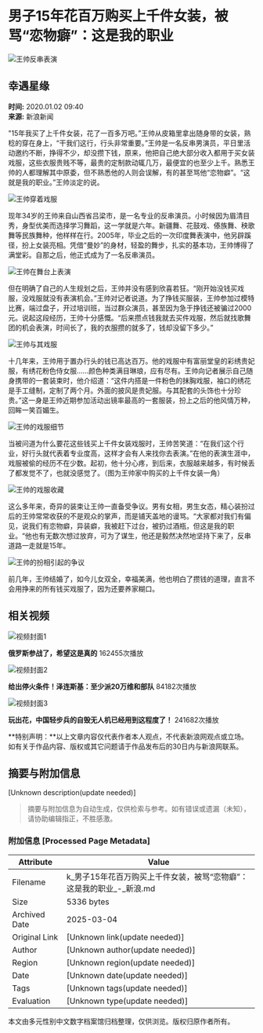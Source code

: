 # 男子15年花百万购买上千件女装，被骂“恋物癖”：这是我的职业

![王帅反串表演](https://n.sinaimg.cn/sinacn10201/222/w111h111/20191010/3265-ifrwayx3257337.jpg)

## 幸遇星缘

**时间:** 2020.01.02 09:40  
**来源:** 新浪新闻

"15年我买了上千件女装，花了一百多万吧。”王帅从皮箱里拿出随身带的女装，熟稔的穿在身上，“干我们这行，行头非常重要。”王帅是一名反串男演员，平日里活动邀约不断，挣得不少，却没攒下钱，原来，他把自己绝大部分收入都用于买女装戏服，这些衣服贵贱不等，最贵的定制款动辄几万，最便宜的也至少上千。熟悉王帅的人都理解其中原委，但不熟悉他的人则会误解，有的甚至骂他“恋物癖”。“这就是我的职业。”王帅淡定的说。

![王帅穿着戏服](http://k.sinaimg.cn/n/sinacn20200102ac/226/w641h385/20200102/cef5-imkzenq7067767.jpg/w700d1q75cms.jpg)

现年34岁的王帅来自山西省吕梁市，是一名专业的反串演员。小时候因为眉清目秀，身型优美而选择学习舞蹈，这一学就是六年。新疆舞、花鼓戏、傣族舞、秧歌舞等民族舞种，他样样在行。2005年，毕业之后的一次印度舞表演中，他另辟蹊径，扮上女装亮相。凭借“曼妙”的身材，轻盈的舞步，扎实的基本功，王帅博得了满堂彩。自那之后，他正式成为了一名反串演员。

![王帅在舞台上表演](http://k.sinaimg.cn/n/sinacn20200102ac/225/w641h384/20200102/e897-imkzenq7067770.jpg/w700d1q75cms.jpg)

但在明确了自己的人生规划之后，王帅并没有感到欣喜若狂。“刚开始没钱买戏服，没戏服就没有表演机会。”王帅对记者说道。为了挣钱买服装，王帅参加过模特比赛，端过盘子，开过培训班，当过群众演员，甚至因为急于挣钱还被骗过2000元。说起这段经历，王帅十分感慨。“后来攒点钱我就去买件戏服，然后就找歌舞团的机会表演，时间长了，我的衣服攒的就多了，钱却没留下多少。”

![王帅与其戏服](http://k.sinaimg.cn/n/sinacn20200102ac/226/w641h385/20200102/307c-imkzenq7067773.jpg/w700d1q75cms.jpg)

十几年来，王帅用于置办行头的钱已高达百万。他的戏服中有富丽堂皇的彩绣贵妃服，有绣花粉色侍女服……颜色种类满目琳琅，应有尽有。王帅向记者展示自己随身携带的一套装束时，他介绍道：“这件内搭是一件粉色的抹胸戏服，袖口的绣花是手工缝制，定制了两个月。外面的披风是贵妃服。与其配套的头饰也十分珍贵。”这一身是王帅近期参加活动出镜率最高的一套服装，扮上之后的他风情万种，回眸一笑百媚生。

![王帅的戏服细节](http://k.sinaimg.cn/n/sinacn20200102ac/225/w641h384/20200102/23ff-imkzenq7067771.jpg/w700d1q75cms.jpg)

当被问道为什么要花这些钱买上千件女装戏服时，王帅苦笑道：“在我们这个行业，好行头就代表着专业度高，这样才会有人来找你去表演。”在他的表演生涯中，戏服被偷的经历不在少数。起初，他十分心疼，到后来，衣服越来越多，有时候丢了都发觉不了，也就没感觉了。（图为王帅家中购买的上千件女装一角）

![王帅的戏服收藏](http://k.sinaimg.cn/n/sinacn20200102ac/226/w641h385/20200102/6a87-imkzenq7067775.jpg/w700d1q75cms.jpg)

这么多年来，奇异的装束让王帅一直备受争议。男有女相，男生女态，精心装扮过后的王帅常常收获的不是观众的掌声，而是铺天盖地的谩骂。“大家都对我们有偏见，说我们有恋物癖，异装癖，我被赶下过台，被扔过酒瓶，但这是我的职业。“他也有无数次想过放弃，可为了谋生，他还是毅然决然地坚持下来了，反串道路一走就是15年。

![王帅的扮相引起的争议](http://k.sinaimg.cn/n/sinacn20200102ac/225/w641h384/20200102/5d8c-imkzenq7067772.jpg/w700d1q75cms.jpg)

前几年，王帅结婚了，如今儿女双全，幸福美满，他也明白了攒钱的道理，直言不会用挣来的所有钱买戏服了，因为还要养家糊口。

## 相关视频

![视频封面1](//z0.sinaimg.cn/auto/crop?img=https://n.sinaimg.cn/sinakd20250122ac/533/w480h853/20250122/eec3-b14c3c70344c1ced2fde8a27be6c62f4.jpg&size=370_207&bgf=1&bgc=%23000000)

**俄罗斯参战了，希望这是真的** 162455次播放

![视频封面2](//z0.sinaimg.cn/auto/crop?img=https://n.sinaimg.cn/sinakd20250122s/14/w1033h581/20250122/8844-b4397e20872d19722f88cf41fab87cb8.jpg&size=370_207&bgf=1&bgc=%23000000)

**给出停火条件！泽连斯基：至少派20万维和部队** 84182次播放

![视频封面3](//z0.sinaimg.cn/auto/crop?img=https://n.sinaimg.cn/vmsri/orj480/7b64f2a5ly1hxtsgju1alj20u00gvabz.jpg&size=370_207&bgf=1&bgc=%23000000)

**玩出花，中国轻步兵的自毁无人机已经用到这程度了！** 241682次播放

**特别声明：**以上文章内容仅代表作者本人观点，不代表新浪网观点或立场。如有关于作品内容、版权或其它问题请于作品发布后的30日内与新浪网联系。
<!-- tcd_original_link https://k.sina.cn/article_6971659157_19f8b139500100rmoc.html -->


## 摘要与附加信息

<!-- tcd_abstract -->
[Unknown description(update needed)]
<!-- tcd_abstract_end -->

> 摘要与附加信息为自动生成，仅供检索与参考。如有错误或遗漏（未知），请协助编辑指正，不胜感激。

### 附加信息 [Processed Page Metadata]

| Attribute       | Value                                  |
|-----------------|----------------------------------------|
| Filename        | k_男子15年花百万购买上千件女装，被骂“恋物癖”：这是我的职业_-_新浪.md                             |
| Size            | 5336 bytes                           |
| Archived Date   | 2025-03-04                             |
| Original Link   | [Unknown link(update needed)]                       |
| Author          | [Unknown author(update needed)]                               |
| Region          | [Unknown region(update needed)]                               |
| Date            | [Unknown date(update needed)]                                 |
| Tags            | [Unknown tags(update needed)]                                 |
| Evaluation            | [Unknown type(update needed)]                                 |
<!-- tcd_table_end -->

本文由多元性别中文数字档案馆归档整理，仅供浏览。版权归原作者所有。
